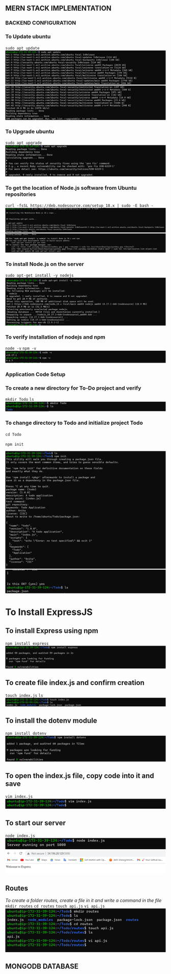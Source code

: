 ## MERN STACK IMPLEMENTATION

### BACKEND CONFIGURATION
### To Update ubuntu
`sudo apt update`
![Apache Status3](Images/Apache-Status3-1.png)
![Apache Status3](Images/Apache-Status3-2.png)


### To Upgrade ubuntu
`sudo apt upgrade`
![Apache Status3](Images/Apache-Status3-3.png)


### To get the location of Node.js software from Ubuntu repositories
`curl -fsSL https://deb.nodesource.com/setup_18.x | sudo -E bash -`
![Apache Status3](Images/Apache-Status3-4.png)
![Apache Status3](Images/Apache-Status3-5.png)

### To install Node.js on the server
`sudo apt-get install -y nodejs`
![Alt text](Images/Apache-Status3-6.png)


### To verify installation of nodejs and npm
`node -v`
`npm -v`
![Alt text](Images/Apache-Status3-7.png)


### Application Code Setup
### To create a new directory for To-Do project and verify
`mkdir Todo`
`ls`
![Alt text](Images/Apache-Status3-8.png)


### To change directory to Todo and initialize project Todo
`cd Todo`

`npm init`

![Alt text](Images/Apache-Status3-9.png)
![Alt text](Images/Apache-Status3-10.png)

# To Install ExpressJS
## To install Express using npm
`npm install express`
![Apache Status3](Images/Apache-Status3-11.png)

## To create file index.js and confirm creation
`touch index.js`
`ls`
![Apache Status3](Images/Apache-Status3-12.png)

## To install the dotenv module
`npm install dotenv`
![Apache Status3](Images/Apache-Status3-13.png)

## To open the index.js file, copy code into it and save
`vim index.js`
![Apache Status3](Images/Apache-Status3-14.png)

## To start our server
`node index.js`
![Apache Status3](Images/Apache-Status3-15.png)
![Apache Status3](Images/Apache-Status3-16.png)

## Routes
*To create a folder routes, create a file in it and write a command in the file*
`mkdir routes`
`cd routes`
`touch api.js`
`vi api.js`
![Apache Status3](Images/Apache-Status3-17.png)

## MONGODB DATABASE
